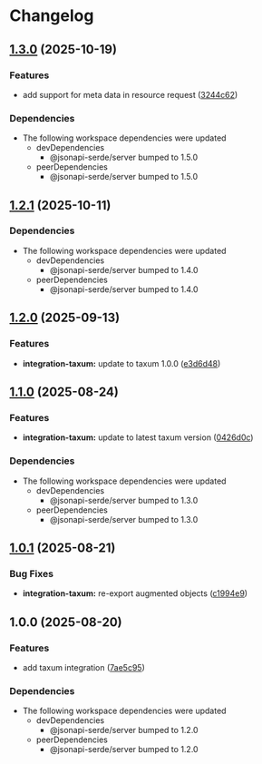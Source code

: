 # Changelog

## [1.3.0](https://github.com/DASPRiD/jsonapi-serde-js/compare/integration-taxum-v1.2.1...integration-taxum-v1.3.0) (2025-10-19)


### Features

* add support for meta data in resource request ([3244c62](https://github.com/DASPRiD/jsonapi-serde-js/commit/3244c62fbe28156730f9f85e35f31fd4fc315331))


### Dependencies

* The following workspace dependencies were updated
  * devDependencies
    * @jsonapi-serde/server bumped to 1.5.0
  * peerDependencies
    * @jsonapi-serde/server bumped to 1.5.0

## [1.2.1](https://github.com/DASPRiD/jsonapi-serde-js/compare/integration-taxum-v1.2.0...integration-taxum-v1.2.1) (2025-10-11)


### Dependencies

* The following workspace dependencies were updated
  * devDependencies
    * @jsonapi-serde/server bumped to 1.4.0
  * peerDependencies
    * @jsonapi-serde/server bumped to 1.4.0

## [1.2.0](https://github.com/DASPRiD/jsonapi-serde-js/compare/integration-taxum-v1.1.0...integration-taxum-v1.2.0) (2025-09-13)


### Features

* **integration-taxum:** update to taxum 1.0.0 ([e3d6d48](https://github.com/DASPRiD/jsonapi-serde-js/commit/e3d6d48728741a6b02bdbd33b50def52b6a88fd8))

## [1.1.0](https://github.com/DASPRiD/jsonapi-serde-js/compare/integration-taxum-v1.0.1...integration-taxum-v1.1.0) (2025-08-24)


### Features

* **integration-taxum:** update to latest taxum version ([0426d0c](https://github.com/DASPRiD/jsonapi-serde-js/commit/0426d0c5757c98d84c094622fbd78080f7f14291))


### Dependencies

* The following workspace dependencies were updated
  * devDependencies
    * @jsonapi-serde/server bumped to 1.3.0
  * peerDependencies
    * @jsonapi-serde/server bumped to 1.3.0

## [1.0.1](https://github.com/DASPRiD/jsonapi-serde-js/compare/integration-taxum-v1.0.0...integration-taxum-v1.0.1) (2025-08-21)


### Bug Fixes

* **integration-taxum:** re-export augmented objects ([c1994e9](https://github.com/DASPRiD/jsonapi-serde-js/commit/c1994e9d48571e7a219394e286a81186b373c2d8))

## 1.0.0 (2025-08-20)


### Features

* add taxum integration ([7ae5c95](https://github.com/DASPRiD/jsonapi-serde-js/commit/7ae5c95b20b570911aa68e2308d6d4c4d0972591))


### Dependencies

* The following workspace dependencies were updated
  * devDependencies
    * @jsonapi-serde/server bumped to 1.2.0
  * peerDependencies
    * @jsonapi-serde/server bumped to 1.2.0

